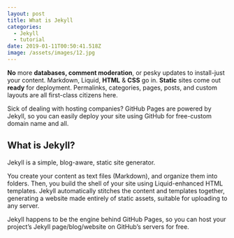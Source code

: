 ```yaml
---
layout: post
title: What is Jekyll
categories:
  - Jekyll
  - tutorial
date: 2019-01-11T00:50:41.518Z
image: /assets/images/12.jpg
---
```

**No** more **databases, comment moderation**, or pesky updates to install-just your content. Markdown, Liquid, **HTML** & **CSS** go in. **Static** sites come out **ready** for deployment. Permalinks, categories, pages, posts, and custom layouts are all first-class citizens here.

Sick of dealing with hosting companies? GitHub Pages are powered by Jekyll, so you can easily deploy your site using GitHub for free-custom domain name and all.

## What is Jekyll?

Jekyll is a simple, blog-aware, static site generator.

You create your content as text files (Markdown), and organize them into folders. Then, you build the shell of your site using Liquid-enhanced HTML templates. Jekyll automatically stitches the content and templates together, generating a website made entirely of static assets, suitable for uploading to any server.

Jekyll happens to be the engine behind GitHub Pages, so you can host your project’s Jekyll page/blog/website on GitHub’s servers for free.
